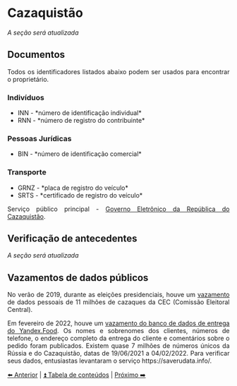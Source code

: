 <h1>Cazaquistão</h1>

<p><i>A seção será atualizada</i></p>

<h2>Documentos</h2>

<p align="justify">Todos os identificadores listados abaixo podem ser usados para encontrar o proprietário.</p>

<h3>Indivíduos</h3>

<ul align="justify">
  <li>INN - *número de identificação individual*</li>
  <li>RNN - *número de registro do contribuinte*</li>
</ul>

<h3>Pessoas Jurídicas</h3>
<ul>

  <li>BIN - *número de identificação comercial*</li>
</ul>

<h3>Transporte</h3>

<ul>
  <li>GRNZ - *placa de registro do veículo*</li>
  <li>SRTS - *certificado de registro do veículo*</li>
</ul>

<p align="justify">Serviço público principal - <a href="https://egov.kz/">Governo Eletrônico da República do Cazaquistão</a>.</p>

<h2>Verificação de antecedentes</h2>

<p><i>A seção será atualizada</i></p>

<h2>Vazamentos de dados públicos</h2>

<p align="justify">No verão de 2019, durante as eleições presidenciais, houve um <a href="https://www.facebook.com/cyberseckz/photos/a.1721444308083307/2450405611853836">vazamento</a> de dados pessoais de 11 milhões de cazaques da CEC (Comissão Eleitoral Central).</p>

<p align="justify">Em fevereiro de 2022, houve um <a href="https://habr.com/ru/news/t/654039/">vazamento do banco de dados de entrega do Yandex.Food</a>.
Os nomes e sobrenomes dos clientes, números de telefone, o endereço completo da entrega do cliente e comentários sobre o pedido foram publicados.
Existem quase 7 milhões de números únicos da Rússia e do Cazaquistão, datas de 19/06/2021 a 04/02/2022.
Para verificar seus dados, entusiastas levantaram o serviço https://saverudata.info/.</p>

[⬅️ Anterior](26-bielorrusia.md) | [⏫ Tabela de conteúdos](../README.md) | [Próximo ➡️](28-brasil.md)